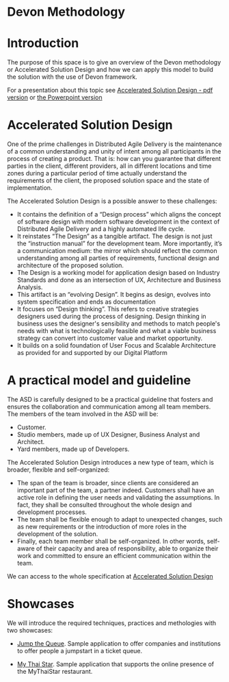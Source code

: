 # Devon Methodology



# Introduction

The purpose of this space is to give an overview of the Devon methodology or Accelerated Solution Design and how we can apply this model to build the solution with the use of Devon framework.

For a presentation about this topic see [Accelerated Solution Design - pdf version](https://github.com/devonfw/devon-methodology/blob/master/ASD_Presentation.pdf) or [the Powerpoint version](https://github.com/devonfw/devon-methodology/blob/master/ASD_Presentation.pptx)

# Accelerated Solution Design

One of the prime challenges in Distributed Agile Delivery is the maintenance of a common understanding and unity of intent among all participants in the process of creating a product. That is: how can you guarantee that different parties in the client, different providers, all in different locations and time zones during a particular period of time actually understand the requirements of the client, the proposed solution space and the state of implementation. 

The Accelerated Solution Design is a possible answer to these challenges: 

  - It contains the definition of a “Design process” which aligns the concept of software design with modern software development in the context of Distributed Agile Delivery and a highly automated life cycle. 
  - It reinstates “The Design” as a tangible artifact. The design is not just the “instruction manual” for the development team. More importantly, it’s a communication medium: the mirror which should reflect the common understanding among all parties of requirements, functional design and architecture of the proposed solution. 
  - The Design is a working model for application design based on Industry Standards and done as an intersection of UX, Architecture and Business Analysis. 
  - This artifact is an “evolving Design”. It begins as design, evolves into system specification and ends as documentation
  - It focuses on “Design thinking”. This refers to creative strategies designers used during the process of designing. Design thinking in business uses the designer's sensibility and methods to match people's needs with what is technologically feasible and what a viable business strategy can convert into customer value and market opportunity. 
  - It builds on a solid foundation of User Focus and Scalable Architecture as provided for and supported by our Digital Platform

# A practical model and guideline

The ASD is carefully designed to be a practical guideline that fosters and ensures the collaboration and communication among all team members.
The members of the team involved in the ASD will be:
  - Customer.
  - Studio members, made up of UX Designer, Business Analyst and Architect.
  - Yard members, made up of Developers.

The Accelerated Solution Design introduces a new type of team, which is broader, flexible and self-organized:
  - The span of the team is broader, since clients are considered an important part of the team, a partner indeed. Customers shall have an active role in defining the user needs and validating the assumptions. In fact, they shall be consulted throughout the whole design and development processes.
  - The team shall be flexible enough to adapt to unexpected changes, such as new requirements or the introduction of more roles in the development of the solution.
 - Finally, each team member shall be self-organized. In other words, self-aware of their capacity and area of responsibility, able to organize their work and committed to ensure an efficient communication within the team.

We can access to the whole specification at [Accelerated Solution Design](https://github.com/devonfw/devon-methodology/blob/master/Accelerated_Solution_Design.adoc)

# Showcases

We will introduce the required techniques, practices and methologies with two showcases:
- [Jump the Queue](https://github.com/devonfw/devon-methodology/tree/master/references/JumpTheQueue). Sample application to offer companies and institutions to offer people a jumpstart in a ticket queue.

- [My Thai Star](https://github.com/devonfw/devon-methodology/tree/master/references/MyThaiStar). Sample application that supports the online presence of the MyThaiStar restaurant.
